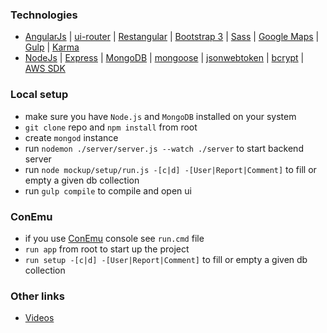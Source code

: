 ### Technologies
* [AngularJs](https://angularjs.org) | [ui-router](https://github.com/angular-ui/ui-router) |
[Restangular](https://github.com/mgonto/restangular) | [Bootstrap 3](http://getbootstrap.com/docs/3.3) |
[Sass](https://sass-lang.com) | [Google Maps](https://developers.google.com/maps) |
[Gulp](https://gulpjs.com) | [Karma](https://karma-runner.github.io)
* [NodeJs](https://nodejs.org) | [Express](https://expressjs.com) |
[MongoDB](https://www.mongodb.com) | [mongoose](http://mongoosejs.com) |
[jsonwebtoken](https://www.npmjs.com/package/jsonwebtoken) | [bcrypt](https://www.npmjs.com/package/bcrypt-nodejs) |
[AWS SDK](https://docs.aws.amazon.com/AWSJavaScriptSDK/latest/index.html)
### Local setup
* make sure you have `Node.js` and `MongoDB` installed on your system
* `git clone` repo and `npm install` from root
* create `mongod` instance
* run `nodemon ./server/server.js --watch ./server` to start backend server
* run `node mockup/setup/run.js -[c|d] -[User|Report|Comment]` to fill or empty a given db collection
* run `gulp compile` to compile and open ui
### ConEmu
* if you use [ConEmu](https://conemu.github.io) console see `run.cmd` file
* `run app` from root to start up the project
* `run setup -[c|d] -[User|Report|Comment]` to fill or empty a given db collection
### Other links
* [Videos](https://tinyurl.com/y8br2p60)
